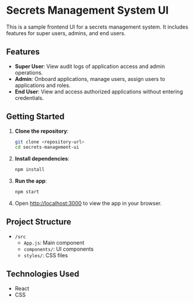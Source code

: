 # Secrets Management System UI

This is a sample frontend UI for a secrets management system. It includes features for super users, admins, and end users.

## Features

- **Super User**: View audit logs of application access and admin operations.
- **Admin**: Onboard applications, manage users, assign users to applications and roles.
- **End User**: View and access authorized applications without entering credentials.

## Getting Started

1. **Clone the repository**:
   ```bash
   git clone <repository-url>
   cd secrets-management-ui
   ```

2. **Install dependencies**:
   ```bash
   npm install
   ```

3. **Run the app**:
   ```bash
   npm start
   ```

4. Open [http://localhost:3000](http://localhost:3000) to view the app in your browser.

## Project Structure

- `/src`
  - `App.js`: Main component
  - `components/`: UI components
  - `styles/`: CSS files

## Technologies Used

- React
- CSS 
